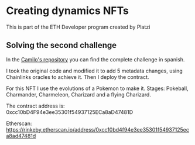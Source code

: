 # Creating dynamics NFTs 

This is part of the ETH Developer program created by Platzi

## Solving the second challenge

In the [Camilo's repository](https://github.com/camohe90/platziretoDNFT) you can find the complete challenge in spanish.

I took the original code and modified it to add 5 metadata changes, using Chainlinks oracles to achieve it. Then I deploy the contract. 

For this NFT I use the evolutions of a Pokemon to make it. Stages: Pokeball, Charmander, Charmeleon, Charizard and a flying Charizard.

The contract address is: 0xcc10bD4F94e3ee35301f54937125ECa8aD47481D

Etherscan: https://rinkeby.etherscan.io/address/0xcc10bd4f94e3ee35301f54937125eca8ad47481d

